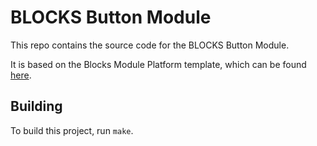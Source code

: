 # BLOCKS Button Module
This repo contains the source code for the BLOCKS Button Module.

It is based on the Blocks Module Platform template, which can be found [here](https://github.com/blockswearables/blocks-module-template).

## Building
To build this project, run `make`.
